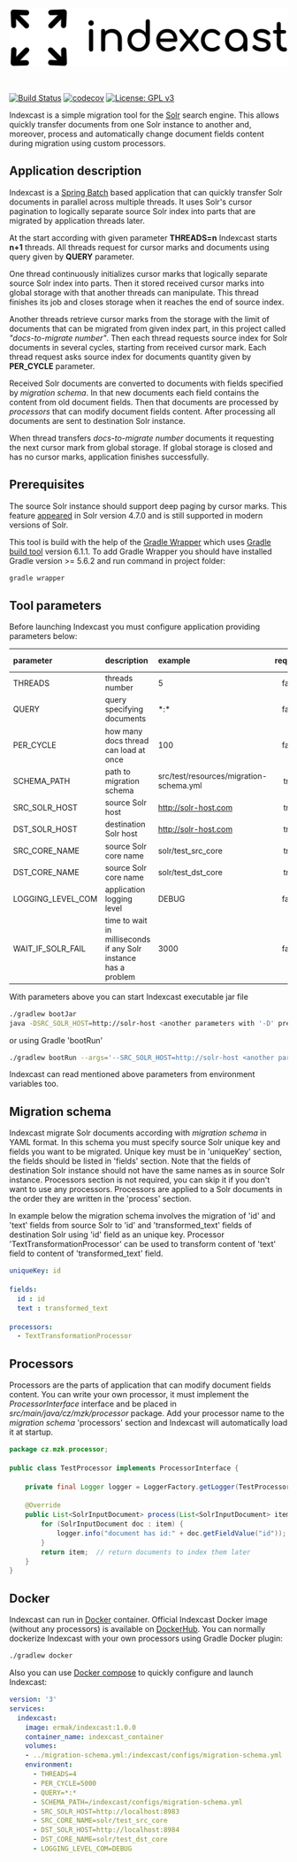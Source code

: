 <p align="center">
  <img src="https://github.com/kazooo/indexcast/blob/master/logo.png?raw=true" alt="Indexcast logo">
</p>

<br>

[![Build Status](https://travis-ci.com/kazooo/indexcast.svg?token=9hx2FG2heDSbUifJsALk&branch=master)](https://travis-ci.com/kazooo/indexcast)
[![codecov](https://codecov.io/gh/kazooo/indexcast/branch/master/graph/badge.svg?token=3IPajdP7Sf)](https://codecov.io/gh/kazooo/indexcast)
[![License: GPL v3](https://img.shields.io/badge/License-GPLv3-blue.svg)](https://www.gnu.org/licenses/gpl-3.0)

Indexcast is a simple migration tool for the [Solr](https://lucene.apache.org/solr) search engine.
This allows quickly transfer documents from one Solr instance to another and, moreover,
process and automatically change document fields content during migration using custom processors.

## Application description

Indexcast is a [Spring Batch](https://spring.io/projects/spring-batch) based application that can quickly transfer Solr documents 
in parallel across multiple threads. It uses Solr's cursor pagination to logically separate 
source Solr index into parts that are migrated by application threads later.

At the start according with given parameter **THREADS=n** Indexcast starts **n+1** threads.
All threads request for cursor marks and documents using query given by **QUERY** parameter.

One thread continuously initializes cursor marks that logically separate source Solr index into parts.
Then it stored received cursor marks into global storage with that another threads can manipulate.
This thread finishes its job and closes storage when it reaches the end of source index.

Another threads retrieve cursor marks from the storage with the limit of documents 
that can be migrated from given index part, in this project called *"docs-to-migrate number"*.
Then each thread requests source index for Solr documents in several cycles, starting from
received cursor mark. Each thread request asks source index for documents quantity given by **PER_CYCLE** parameter.

Received Solr documents are converted to documents with fields specified by *migration schema*.
In that new documents each field contains the content from old document fields.
Then that documents are processed by *processors* that can modify document fields content.
After processing all documents are sent to destination Solr instance.

When thread transfers *docs-to-migrate number* documents it requesting the next cursor mark from global storage.
If global storage is closed and has no cursor marks, application finishes successfully.

## Prerequisites

The source Solr instance should support deep paging by cursor marks.
This feature [appeared](https://issues.apache.org/jira/browse/SOLR-5463) in Solr version 4.7.0 
and is still supported in modern versions of Solr.

This tool is build with the help of the [Gradle Wrapper](https://docs.gradle.org/current/userguide/gradle_wrapper.html)
which uses [Gradle build tool](https://gradle.org/) version 6.1.1. 
To add Gradle Wrapper you should have installed Gradle version >= 5.6.2 and run command in project folder:

```bash
gradle wrapper
```

## Tool parameters

Before launching Indexcast you must configure application providing parameters below:

| parameter         | description                           | example                                 | required | default value |
|   :---            |    :---                               |  :---                                   |   :---:  |  :---:        |
| THREADS           | threads number                        | 5                                       | false    | 4             |
| QUERY             | query specifying documents            | \*:*                                    | false    | \*:*          |
| PER_CYCLE         | how many docs thread can load at once | 100                                     | false    | 5000          |
| SCHEMA_PATH       | path to migration schema              | src/test/resources/migration-schema.yml | true     |
| SRC_SOLR_HOST     | source Solr host                      | http://solr-host.com                    | true     |
| DST_SOLR_HOST     | destination Solr host                 | http://solr-host.com                    | true     |
| SRC_CORE_NAME     | source Solr core name                 | solr/test_src_core                      | true     |
| DST_CORE_NAME     | source Solr core name                 | solr/test_dst_core                      | true     |
| LOGGING_LEVEL_COM | application logging level             | DEBUG                                   | false    | INFO          |
| WAIT_IF_SOLR_FAIL | time to wait in milliseconds if any Solr instance has a problem | 3000          | false    | 60000         |

With parameters above you can start Indexcast executable jar file

```bash
./gradlew bootJar
java -DSRC_SOLR_HOST=http://solr-host <another parameters with '-D' prefix> -jar indexcast-1.0.0.jar 
```

or using Gradle 'bootRun'

```bash
./gradlew bootRun --args='--SRC_SOLR_HOST=http://solr-host <another parameters with "--" prefix>'
```

Indexcast can read mentioned above parameters from environment variables too.

## Migration schema

Indexcast migrate Solr documents according with *migration schema* in YAML format. 
In this schema you must specify source Solr unique key and fields you want to be migrated.
Unique key must be in 'uniqueKey' section, the fields should be listed in 'fields' section.
Note that the fields of destination Solr instance should not have the same names as in source Solr instance.
Processors section is not required, you can skip it if you don't want to use any processors.
Processors are applied to a Solr documents in the order they are written in the 'process' section.

In example below the migration schema involves the migration of 'id' and 'text' fields from
source Solr to 'id' and 'transformed_text' fields of destination Solr using 'id' field as an unique key.
Processor 'TextTransformationProcessor' can be used to transform content of 'text' field to content of 'transformed_text' field. 

```yaml
uniqueKey: id

fields:
  id : id
  text : transformed_text

processors:
  - TextTransformationProcessor
```

## Processors

Processors are the parts of application that can modify document fields content.
You can write your own processor, it must implement the *ProcessorInterface* interface 
and be placed in *src/main/java/cz/mzk/processor* package. Add your processor name to the 
*migration schema* 'processors' section and Indexcast will automatically load it at startup.

```java
package cz.mzk.processor;

public class TestProcessor implements ProcessorInterface {

    private final Logger logger = LoggerFactory.getLogger(TestProcessor.class);

    @Override
    public List<SolrInputDocument> process(List<SolrInputDocument> item) {
        for (SolrInputDocument doc : item) {
            logger.info("document has id:" + doc.getFieldValue("id"));
        }
        return item;  // return documents to index them later
    }
}
```

## Docker

Indexcast can run in [Docker](https://www.docker.com) container. Official Indexcast Docker 
image (without any processors) is available on [DockerHub](https://hub.docker.com/repository/docker/ermak/indexcast).
You can normally dockerize Indexcast with your own processors using Gradle Docker plugin:

```bash
./gradlew docker
```

Also you can use [Docker compose](https://docs.docker.com/compose) to quickly configure and launch Indexcast:

```yaml
version: '3'
services:
  indexcast:
    image: ermak/indexcast:1.0.0
    container_name: indexcast_container
    volumes:
    - ../migration-schema.yml:/indexcast/configs/migration-schema.yml
    environment:
      - THREADS=4
      - PER_CYCLE=5000
      - QUERY=*:*
      - SCHEMA_PATH=/indexcast/configs/migration-schema.yml
      - SRC_SOLR_HOST=http://localhost:8983
      - SRC_CORE_NAME=solr/test_src_core
      - DST_SOLR_HOST=http://localhost:8984
      - DST_CORE_NAME=solr/test_dst_core
      - LOGGING_LEVEL_COM=DEBUG
```